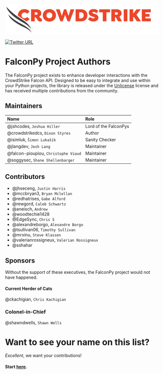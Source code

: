 ![CrowdStrike FalconPy](https://raw.githubusercontent.com/CrowdStrike/falconpy/main/docs/asset/cs-logo.png)

[![Twitter URL](https://img.shields.io/twitter/url?label=Follow%20%40CrowdStrike&style=social&url=https%3A%2F%2Ftwitter.com%2FCrowdStrike)](https://twitter.com/CrowdStrike)

# FalconPy Project Authors
The FalconPy project exists to enhance developer interactions with the CrowdStrike Falcon API. Designed to be easy to integrate and use within your Python projects, the library is released under the [Unlicense](LICENSE) license and has received multiple contributions
from the community.

## Maintainers
| Name | Role |
| :--- | :--- |
| @jshcodes, `Joshua Hiller` | Lord of the FalconPys |
| @crowdstrikedcs, `Dixon Styres` | Author |
| @isimluk, `Šimon Lukašík` | Sanity Checker |
| @jlangdev, `Josh Lang` | Maintainer |
| @falcon-pioupiou, `Christophe Viaud` | Maintainer |
| @soggysec, `Shane Shellenbarger` | Maintainer |

## Contributors
+ @jhseceng, `Justin Harris`
+ @mccbryan3, `Bryan Mclellan`
+ @redhatrises, `Gabe Alford`
+ @rewgord, `Caleb Schwartz`
+ @aneisch, `Andrew`
+ @woodtechie1428
+ @EdgeSync, `Chris S`
+ @alexandreborgo, `Alexandre Borgo`
+ @tsullivan06, `Timothy Sullivan`
+ @mrxinu, `Steve Klassen`
+ @valerianrossigneux, `Valerian Rossigneux`
+ @sshahar

## Sponsors
Without the support of these executives, the FalconPy project would not have happened.

#### Current Herder of Cats
@ckachigian, `Chris Kachigian`

### Colonel-in-Chief
@shawndwells, `Shawn Wells`


# Want to see your name on this list?
_Excellent_, we want your contributions! 

#### Start [here](CONTRIBUTING.md).
